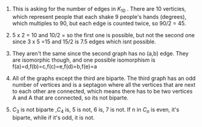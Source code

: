 1. This is asking for the number of edges in $K_{10}$ .
 There are 10 verticies, which represent people that each shake 9 people's hands (degrees), which multiples to 90, but each edge is counted twice, so 90/2 = $45$.

 2. 5 x 2 = 10 and 10/2 = so the first one is possible, but not the second one since 3 x 5 =15 and 15/2 is 7.5 edges which isnt possible.

 4. They aren't the same since the second graph has no (a,b) edge. They are isomorphic though, and one possible isomorphism is f(a)=d,f(b)=c,f(c)=e,f(d)=b,f(e)=a

 7. All of the graphs except the third are biparte. The third graph has an odd number of vertices and is a septagon where all the vertices that are next to each other are connected, which means there has to be two vertices A and A that are connected, so its not biparte.

 8. $C_3$ is not biparte ,$C_4$ is, 5 is not, 6 is, 7 is not. If n in $C_n$ is even, it's biparte, while if it's odd, it is not.